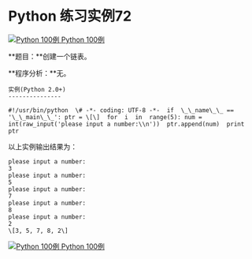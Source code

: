 Python 练习实例72
=============

 [![Python 100例](../images/up.gif) Python 100例](python-100-examples.html)

**题目：**创建一个链表。

**程序分析：**无。
```
实例(Python 2.0+)
---------------

#!/usr/bin/python  \# -*- coding: UTF-8 -*-  if  \_\_name\_\_ == '\_\_main\_\_': ptr = \[\]  for  i  in  range(5): num = int(raw_input('please input a number:\\n'))  ptr.append(num)  print  ptr
```
以上实例输出结果为：
```
please input a number:
3
please input a number:
5
please input a number:
7
please input a number:
8
please input a number:
2
\[3, 5, 7, 8, 2\]
```
 [![Python 100例](../images/up.gif) Python 100例](python-100-examples.html)